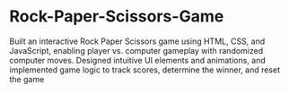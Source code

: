 # Rock-Paper-Scissors-Game
Built an interactive Rock Paper Scissors game using HTML, CSS, and JavaScript, enabling player vs. computer gameplay with randomized computer moves. Designed intuitive UI elements and animations, and implemented game logic to track scores, determine the winner, and reset the game
